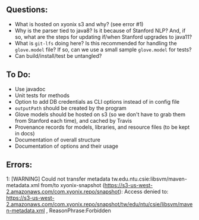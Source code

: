 ## Questions:
- What is hosted on xyonix s3 and why? (see error #1)
- Why is the parser tied to java8? Is it because of Stanford NLP? And, if so, what are the steps for updating if/when Stanford upgrades to java11?
- What is `git-lfs` doing here? Is this recommended for handling the `glove.model` file? If so, can we use a small sample `glove.model` for tests?
- Can build/install/test be untangled?

## To Do:

- Use javadoc
- Unit tests for methods
- Option to add DB credentials as CLI options instead of in config file
- `outputPath` should be created by the program
- Glove models should be hosted on s3 (so we don't have to grab them from Stanford each time), and cached by Travis
- Provenance records for models, libraries, and resource files (to be kept in docs)
- Documentation of overall structure
- Documentation of options and their usage

## Errors:

1: [WARNING] Could not transfer metadata tw.edu.ntu.csie:libsvm/maven-metadata.xml from/to xyonix-snapshot (https://s3-us-west-2.amazonaws.com/com.xyonix.repo/snapshot): Access denied to: https://s3-us-west-2.amazonaws.com/com.xyonix.repo/snapshot/tw/edu/ntu/csie/libsvm/maven-metadata.xml , ReasonPhrase:Forbidden
